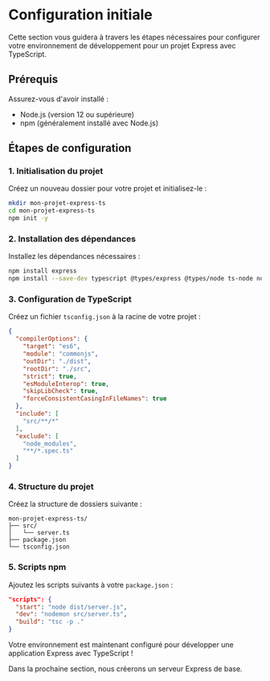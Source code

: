 # Configuration initiale

Cette section vous guidera à travers les étapes nécessaires pour configurer votre environnement de développement pour un projet Express avec TypeScript.

## Prérequis

Assurez-vous d'avoir installé :
- Node.js (version 12 ou supérieure)
- npm (généralement installé avec Node.js)

## Étapes de configuration

### 1. Initialisation du projet

Créez un nouveau dossier pour votre projet et initialisez-le :

```bash
mkdir mon-projet-express-ts
cd mon-projet-express-ts
npm init -y
```

### 2. Installation des dépendances

Installez les dépendances nécessaires :

```bash
npm install express
npm install --save-dev typescript @types/express @types/node ts-node nodemon
```

### 3. Configuration de TypeScript

Créez un fichier `tsconfig.json` à la racine de votre projet :

```json
{
  "compilerOptions": {
    "target": "es6",
    "module": "commonjs",
    "outDir": "./dist",
    "rootDir": "./src",
    "strict": true,
    "esModuleInterop": true,
    "skipLibCheck": true,
    "forceConsistentCasingInFileNames": true
  },
  "include": [
    "src/**/*"
  ],
  "exclude": [
    "node_modules",
    "**/*.spec.ts"
  ]
}
```

### 4. Structure du projet

Créez la structure de dossiers suivante :

```
mon-projet-express-ts/
├── src/
│   └── server.ts
├── package.json
└── tsconfig.json
```

### 5. Scripts npm

Ajoutez les scripts suivants à votre `package.json` :

```json
"scripts": {
  "start": "node dist/server.js",
  "dev": "nodemon src/server.ts",
  "build": "tsc -p ."
}
```

Votre environnement est maintenant configuré pour développer une application Express avec TypeScript !

Dans la prochaine section, nous créerons un serveur Express de base.

